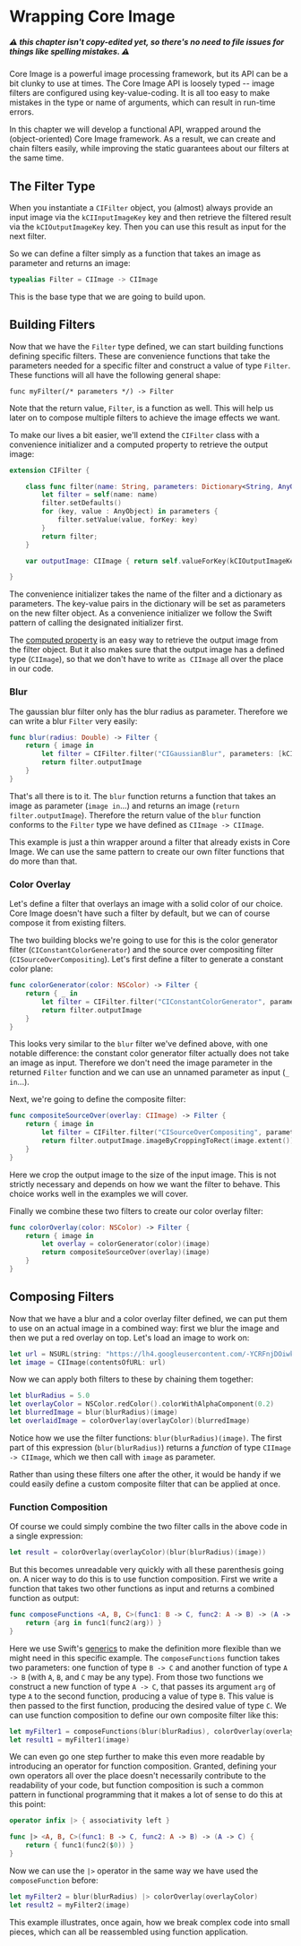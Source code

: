 # Wrapping Core Image

##### ⚠ this chapter isn't copy-edited yet, so there's no need to file issues for things like spelling mistakes. ⚠

Core Image is a powerful image processing framework, but its API can be a bit clunky to use at times. The Core Image API is loosely typed -- image filters are configured using key-value-coding. It is all too easy to make mistakes in the type or name of arguments, which can result in run-time errors.

In this chapter we will develop a functional API, wrapped around the (object-oriented) Core Image framework. As a result, we can create and chain filters easily, while improving the static guarantees about our filters at the same time.


## The Filter Type

When you instantiate a `CIFilter` object, you (almost) always provide an input image via the `kCIInputImageKey` key and then retrieve the filtered result via the `kCIOutputImageKey` key. Then you can use this result as input for the next filter. 

So we can define a filter simply as a function that takes an image as parameter and returns an image:


```swift
typealias Filter = CIImage -> CIImage
```

This is the base type that we are going to build upon. 


## Building Filters

Now that we have the `Filter` type defined, we can start building functions defining specific filters. These are convenience functions that take the parameters needed for a specific filter and construct a value of type `Filter`. These functions will all have the following general shape:

    func myFilter(/* parameters */) -> Filter

Note that the return value, `Filter`, is a function as well. This will help us later on to compose multiple filters to achieve the image effects we want.

To make our lives a bit easier, we'll extend the `CIFilter` class with a convenience initializer and a computed property to retrieve the output image:

```swift
extension CIFilter {

    class func filter(name: String, parameters: Dictionary<String, AnyObject>) -> CIFilter {
        let filter = self(name: name)
        filter.setDefaults()
        for (key, value : AnyObject) in parameters {
            filter.setValue(value, forKey: key)
        }
        return filter;
    }

    var outputImage: CIImage { return self.valueForKey(kCIOutputImageKey) as CIImage }

}
```

The convenience initializer takes the name of the filter and a dictionary as parameters. The key-value pairs in the dictionary will be set as parameters on the new filter object. As a convenience initializer we follow the Swift pattern of calling the designated initializer first.

The [computed property](https://developer.apple.com/library/prerelease/ios/documentation/Swift/Conceptual/Swift_Programming_Language/Properties.html#//apple_ref/doc/uid/TP40014097-CH14-XID_329) is an easy way to retrieve the output image from the filter object. But it also makes sure that the output image has a defined type (`CIImage`), so that we don't have to write `as CIImage` all over the place in our code.


### Blur

The gaussian blur filter only has the blur radius as parameter. Therefore we can write a blur `Filter` very easily:

```swift
func blur(radius: Double) -> Filter {
    return { image in
        let filter = CIFilter.filter("CIGaussianBlur", parameters: [kCIInputRadiusKey: radius, kCIInputImageKey: image])
        return filter.outputImage
    }
}
```

That's all there is to it. The `blur` function returns a function that takes an image as parameter (`image in`...) and returns an image (`return filter.outputImage`). Therefore the return value of the `blur` function conforms to the `Filter` type we have defined as `CIImage -> CIImage`.

This example is just a thin wrapper around a filter that already exists in Core Image. We can use the same pattern to create our own filter functions that do more than that.


### Color Overlay

Let's define a filter that overlays an image with a solid color of our choice. Core Image doesn't have such a filter by default, but we can of course compose it from existing filters.

The two building blocks we're going to use for this is the color generator filter (`CIConstantColorGenerator`) and the source over compositing filter (`CISourceOverCompositing`). Let's first define a filter to generate a constant color plane:

```swift
func colorGenerator(color: NSColor) -> Filter {
    return { _ in
        let filter = CIFilter.filter("CIConstantColorGenerator", parameters: [kCIInputColorKey: color])
        return filter.outputImage
    }
}
```

This looks very similar to the `blur` filter we've defined above, with one notable difference: the constant color generator filter actually does not take an image as input. Therefore we don't need the image parameter in the returned `Filter` function and we can use an unnamed parameter as input (`_ in`...). 

Next, we're going to define the composite filter:

```swift
func compositeSourceOver(overlay: CIImage) -> Filter {
    return { image in
        let filter = CIFilter.filter("CISourceOverCompositing", parameters: [kCIInputBackgroundImageKey: image, kCIInputImageKey: overlay])
        return filter.outputImage.imageByCroppingToRect(image.extent())
    }
}
```

Here we crop the output image to the size of the input image. This is not strictly necessary and depends on how we want the filter to behave. This choice works well in the examples we will cover.

Finally we combine these two filters to create our color overlay filter:

```swift
func colorOverlay(color: NSColor) -> Filter {
    return { image in
        let overlay = colorGenerator(color)(image)
        return compositeSourceOver(overlay)(image)
    }
}
```


## Composing Filters

Now that we have a blur and a color overlay filter defined, we can put them to use on an actual image in a combined way: first we blur the image and then we put a red overlay on top. Let's load an image to work on:

```swift
let url = NSURL(string: "https://lh4.googleusercontent.com/-YCRFnjDOiwk/AAAAAAAAAAI/AAAAAAAAAAA/akhx39n7XyA/photo.jpg");
let image = CIImage(contentsOfURL: url)
```

Now we can apply both filters to these by chaining them together:

```swift
let blurRadius = 5.0
let overlayColor = NSColor.redColor().colorWithAlphaComponent(0.2)
let blurredImage = blur(blurRadius)(image)
let overlaidImage = colorOverlay(overlayColor)(blurredImage)
```

Notice how we use the filter functions: `blur(blurRadius)(image)`. The first part of this expression (`blur(blurRadius)`) returns a *function* of type `CIImage -> CIImage`, which we then call with `image` as parameter.

Rather than using these filters one after the other, it would be handy if we could easily define a custom composite filter that can be applied at once.


### Function Composition

Of course we could simply combine the two filter calls in the above code in a single expression:

```swift
let result = colorOverlay(overlayColor)(blur(blurRadius)(image))
```

But this becomes unreadable very quickly with all these parenthesis going on. A nicer way to do this is to use function composition. First we write a function that takes two other functions as input and returns a combined function as output:

```swift
func composeFunctions <A, B, C>(func1: B -> C, func2: A -> B) -> (A -> C) {
    return {arg in func1(func2(arg)) }
}
```

Here we use Swift's [generics](https://developer.apple.com/library/prerelease/ios/documentation/Swift/Conceptual/Swift_Programming_Language/Generics.html) to make the definition more flexible than we might need in this specific example. The `composeFunctions` function takes two parameters: one function of type `B -> C` and another function of type `A -> B` (with `A`, `B`, and `C` may be any type). From those two functions we construct a new function of type `A -> C`, that passes its argument `arg` of type `A` to the second function, producing a value of type `B`. This value is then passed to the first function, producing the desired value of type `C`. We can use function composition to define our own composite filter like this:

```swift
let myFilter1 = composeFunctions(blur(blurRadius), colorOverlay(overlayColor))
let result1 = myFilter1(image)
```

We can even go one step further to make this even more readable by introducing an operator for function composition. Granted, defining your own operators all over the place doesn't necessarily contribute to the readability of your code, but function composition is such a common pattern in functional programming that it makes a lot of sense to do this at this point:

```swift
operator infix |> { associativity left }

func |> <A, B, C>(func1: B -> C, func2: A -> B) -> (A -> C) {
    return { func1(func2($0)) }
}
```

Now we can use the `|>` operator in the same way we have used the `composeFunction` before:

```swift
let myFilter2 = blur(blurRadius) |> colorOverlay(overlayColor)
let result2 = myFilter2(image)
```

This example illustrates, once again, how we break complex code into small pieces, which can all be reassembled using function application.


